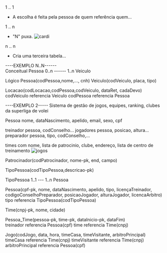 1 .. 1 
- A escolha é feita pela pessoa de quem referência quem...

1 .. n 
- "N" puxa.
  ![cardi](https://github.com/user-attachments/assets/886f301e-2067-453d-974c-dba8faab01ff)

n .. n
- Cria uma terceira tabela...

----EXEMPLO N..N------
<br>
Conceitual
Pessoa 0..n ------ 1..n Veiculo

Lógico
Pessoa(codPessoa,nome,..., cnh)
Veiculo(codVeiculo, placa, tipo)

Locacao(codLocacao,codPessoa,codVeiculo, dataRet, cadaDevo)
        codVeiculo referencia Veiculo
        codPessoa referencia Pessoa

----EXEMPLO 2-----
Sistema de gestão de jogos, equipes, ranking, clubes da superliga de volei

Pessoa nome, dataNascimento, apelido, email, sexo, cpf

treinador pessoa, codConselho...
jogadores pessoa, posicao, altura...
preparador pessoa, tipo, codConselho,...

times com nome, lista de patrocinio, clube, endereço, lista de centro de treinamento
![jogos](https://github.com/user-attachments/assets/e020fe84-974f-44d3-998e-663a85d1a137)


Patrocinador(codPatrocinador, nome-pk, end, campo)

TipoPessoa(codTipoPessoa,descricao-pk)                   

TipoPessoa 1..1 --- 1..n Pessoa

Pessoa(cpf-pk, nome, dataNascimento, apelido, tipo, licençaTreinador, codigoConselhoPreparador, posicaoJogador, alturaJogador, licencaArbitro)
      tipo referencia TipoPessoa(codTipoPessoa)

Time(cnpj-pk, nome, cidade)

Pessoa_Time(pessoa-pk, time-pk, dataInicio-pk, dataFim)  
    treinador referencia Pessoa(cpf)
    time referencia Time(cnpj)

Jogo(codJogo, data, hora, timeCasa, timeVisitante, arbitroPrincipal)
    timeCasa referencia Time(cnpj)
    timeVisitante referencia Time(cnpj)
    arbitroPrincipal referencia Pessoa(cpf)



